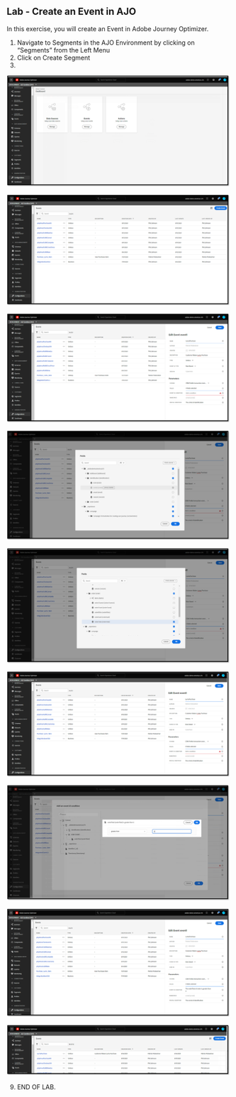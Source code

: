 ## Lab - Create an Event in AJO

In this exercise, you will create an Event in Adobe Journey Optimizer.

1.  Navigate to Segments in the AJO Environment by clicking on “Segments” from the Left Menu
2.  Click on Create Segment
3.  

![Event](https://github.com/adobe-dss-aep/ajo-handson-labs/blob/c3a5eba7996441f20b79aea2e9302a5781060d8a/0.%20Images/Creating_Event_1.png)

![Event](https://github.com/adobe-dss-aep/ajo-handson-labs/blob/c3a5eba7996441f20b79aea2e9302a5781060d8a/0.%20Images/Creating_Event_2.png)

![Event](https://github.com/adobe-dss-aep/ajo-handson-labs/blob/c3a5eba7996441f20b79aea2e9302a5781060d8a/0.%20Images/Creating_Event_3.png)

![Event](https://github.com/adobe-dss-aep/ajo-handson-labs/blob/c3a5eba7996441f20b79aea2e9302a5781060d8a/0.%20Images/Creating_Event_4.png)

![Event](https://github.com/adobe-dss-aep/ajo-handson-labs/blob/c3a5eba7996441f20b79aea2e9302a5781060d8a/0.%20Images/Creating_Event_5.png)

![Event](https://github.com/adobe-dss-aep/ajo-handson-labs/blob/c3a5eba7996441f20b79aea2e9302a5781060d8a/0.%20Images/Creating_Event_6.png)

![Event](https://github.com/adobe-dss-aep/ajo-handson-labs/blob/c3a5eba7996441f20b79aea2e9302a5781060d8a/0.%20Images/Creating_Event_7.png)

![Event](https://github.com/adobe-dss-aep/ajo-handson-labs/blob/c3a5eba7996441f20b79aea2e9302a5781060d8a/0.%20Images/Creating_Event_8.png)

![Event](https://github.com/adobe-dss-aep/ajo-handson-labs/blob/c3a5eba7996441f20b79aea2e9302a5781060d8a/0.%20Images/Creating_Event_9.png)


9.  END OF LAB.
